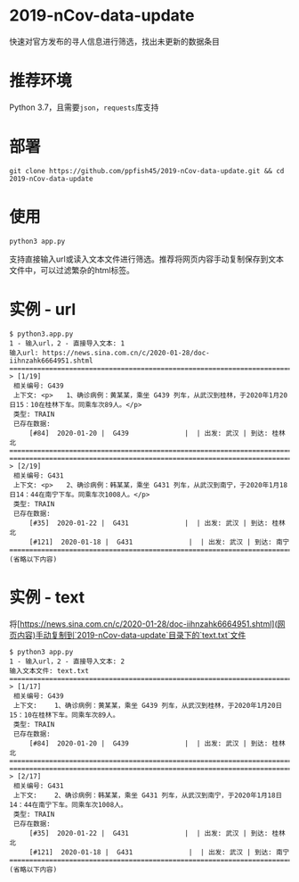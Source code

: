 # 2019-nCov-data-update
快速对官方发布的寻人信息进行筛选，找出未更新的数据条目

# 推荐环境
Python 3.7，且需要`json`，`requests`库支持

# 部署
`git clone https://github.com/ppfish45/2019-nCov-data-update.git && cd 2019-nCov-data-update`

# 使用
`python3 app.py`

支持直接输入url或读入文本文件进行筛选。推荐将网页内容手动复制保存到文本文件中，可以过滤繁杂的html标签。

# 实例 - url

```
$ python3.app.py
1 - 输入url，2 - 直接导入文本: 1
输入url: https://news.sina.com.cn/c/2020-01-28/doc-iihnzahk6664951.shtml
============================================================================
> [1/19]
 相关编号: G439
 上下文: <p>　　1、确诊病例：黄某某，乘坐 G439 列车，从武汉到桂林，于2020年1月20日15：10在桂林下车。同乘车次89人。</p>
 类型: TRAIN
 已存在数据:  
	 [#84]  2020-01-20 |  G439              |  | 出发: 武汉 | 到达: 桂林北
============================================================================
============================================================================
> [2/19]
 相关编号: G431
 上下文: <p>　　2、确诊病例：韩某某，乘坐 G431 列车，从武汉到南宁，于2020年1月18日14：44在南宁下车。同乘车次1008人。</p>
 类型: TRAIN
 已存在数据:  
	 [#35]  2020-01-22 |  G431              |  | 出发: 武汉 | 到达: 桂林北
	 [#121]  2020-01-18 |  G431              |  | 出发: 武汉 | 到达: 南宁
============================================================================
(省略以下内容)
```

# 实例 - text
将[https://news.sina.com.cn/c/2020-01-28/doc-iihnzahk6664951.shtml](网页内容)手动复制到`2019-nCov-data-update`目录下的`text.txt`文件
```
$ python3 app.py
1 - 输入url，2 - 直接导入文本: 2
输入文本文件: text.txt
============================================================================
> [1/17]
 相关编号: G439
 上下文: 　　1、确诊病例：黄某某，乘坐 G439 列车，从武汉到桂林，于2020年1月20日15：10在桂林下车。同乘车次89人。
 类型: TRAIN
 已存在数据:  
	 [#84]  2020-01-20 |  G439              |  | 出发: 武汉 | 到达: 桂林北
============================================================================
============================================================================
> [2/17]
 相关编号: G431
 上下文: 　　2、确诊病例：韩某某，乘坐 G431 列车，从武汉到南宁，于2020年1月18日14：44在南宁下车。同乘车次1008人。
 类型: TRAIN
 已存在数据:  
	 [#35]  2020-01-22 |  G431              |  | 出发: 武汉 | 到达: 桂林北
	 [#121]  2020-01-18 |  G431              |  | 出发: 武汉 | 到达: 南宁
============================================================================
(省略以下内容)
```
